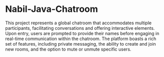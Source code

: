 # Nabil-Java-Chatroom

This project represents a global chatroom that accommodates multiple participants, facilitating conversations and offering interactive elements. Upon entry, users are prompted to provide their names before engaging in real-time communication within the chatroom. The platform boasts a rich set of features, including private messaging, the ability to create and join new rooms, and the option to mute or unmute specific users.
